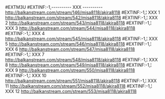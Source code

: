 #EXTM3U
#EXTINF:-1,---------- XXX ----------
http://balkanstream.com/stream/146/misa8118/akira8118
#EXTINF:-1,¦ XXX 1
http://balkanstream.com/stream/542/misa8118/akira8118
#EXTINF:-1,¦ XXX 2
http://balkanstream.com/stream/543/misa8118/akira8118
#EXTINF:-1,¦ XXX 3
http://balkanstream.com/stream/544/misa8118/akira8118
#EXTINF:-1,¦ XXX 4
http://balkanstream.com/stream/545/misa8118/akira8118
#EXTINF:-1,¦ XXX 5
http://balkanstream.com/stream/546/misa8118/akira8118
#EXTINF:-1,¦ XXX 6
http://balkanstream.com/stream/547/misa8118/akira8118
#EXTINF:-1,¦ XXX 7
http://balkanstream.com/stream/548/misa8118/akira8118
#EXTINF:-1,¦ XXX 8
http://balkanstream.com/stream/549/misa8118/akira8118
#EXTINF:-1,¦ XXX 9
http://balkanstream.com/stream/550/misa8118/akira8118
#EXTINF:-1,¦ XXX 10
http://balkanstream.com/stream/551/misa8118/akira8118
#EXTINF:-1,¦ XXX 11
http://balkanstream.com/stream/552/misa8118/akira8118
#EXTINF:-1,¦ XXX 12
http://balkanstream.com/stream/553/misa8118/akira8118
